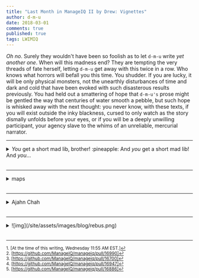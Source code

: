 ```yaml
---
title: "Last Month in ManageIQ II by Drew: Vignettes"
author: d-m-u
date: 2018-03-01
comments: true
published: true
tags: LWIMIQ
---
```


<i>Oh no</i>. Surely they wouldn't have been so foolish as to let <code>d-m-u</code> write <i>yet another one</i>. When will this madness end? They are tempting the very threads of fate herself, letting <code>d-m-u</code> get away with this twice in a row. Who knows what horrors will befall you this time. You shudder. If you are lucky, it will be only physical monsters, not the unearthly disturbances of time and dark and cold that have been evoked with such disasterous results previously. You had held out a smattering of hope that <code>d-m-u's</code> prose might be gentled the way that centuries of water smooth a pebble, but such hope is whisked away with the next thought: you never know, with these texts, if you will exist outside the inky blackness, cursed to only watch as the story dismally unfolds before your eyes, or if you will be a deeply unwilling participant, your agency slave to the whims of an unreliable, mercurial narrator.
</br>

<hr></hr>

<details>
<summary><i>You</i> get a short mad lib, brother! :pineapple: And <i>you</i> get a short mad lib! And <i>you</i>... </summary>
<br>
Hello and welcome! This is the second Last Month in ManageIQ. I am of course the illustrious <code>d-m-u</code> :sparkles: ready to take you on a [adjective] tour of some of the [adjective] [plural noun] we had to the ManageIQ [noun].
</br>
</br>

Last month we had a [adjective] 111 PRs<sup><a href="#fn1" id="ref1">1</a></sup> merged into master! Contributions from outside the [adjective] ManageIQ team are of course always [adverb] welcomed.
</details>
</br>

<hr></hr>

<details>
<summary>maps</summary>
<br>
You are the you of the present, reading in frustration, wanting nothing more than to tear your eyes off the page and get back to the important business of living. <i>She sure is taking her time moving off of this introduction thing or whatever it is</i>, you think. Maybe it is a trap introduction, maybe the introduction is a misrepresentation. Maybe it exists solely to protect copyright. You wonder if the text is to scale, you peer at it from a few different angles, suspicious. Is it a one-to-one transformation? But the text does not answer, no matter how desperately you plead for answers. The phonemes and vowels stay flat and silent and offer your suspicions no tread. You do not have even the safety of a world that lacks e's in this variant. The visual offers no clues, and you wonder how you would know if you were in fact inhabiting the real.
</br>
</br>
You remember the line. The last one you read, the one that reached out from the page and punched you in the face. Clearly writing that takes no hostages is a mark that your existence in that moment was in the real.
</details>
</br>

<hr></hr>

<details>
<summary>Ajahn Chah</summary>
<br>
“If it<sup><a href="#fn2" id="ref2">2</a></sup> doesn’t break today, it<sup><a href="#fn3" id="ref3">3</a></sup> will break tomorrow,” writes the Thai monk Ajahn Chah. “If it<sup><a href="#fn4" id="ref4">4</a></sup> doesn’t break tomorrow, it<sup><a href="#fn5" id="ref5">5</a></sup> will break the day after tomorrow.”
</details>
</br>

<hr></hr>

<details>
<summary> ![img](/site/assets/images/blog/rebus.png) </summary>
<br>
![other img](/site/assets/images/blog/rebus2.png)
</details>
</br>

<hr></hr>

<sup id="fn1">1. [At the time of this writing, Wednesday 11:55 AM EST.]<a href="#ref1" title="Jump back to footnote 1 in the text.">↩</a></sup></br>
<sup id="fn2">2. [https://github.com/ManageIQ/manageiq/pull/16990]<a href="#ref2" title="Jump back to footnote 2 in the text.">↩</a></sup></br>
<sup id="fn3">3. [https://github.com/ManageIQ/manageiq/pull/16700]<a href="#ref3" title="Jump back to footnote 3 in the text.">↩</a></sup></br>
<sup id="fn4">4. [https://github.com/ManageIQ/manageiq/pull/16947]<a href="#ref4" title="Jump back to footnote 4 in the text.">↩</a></sup></br>
<sup id="fn5">5. [https://github.com/ManageIQ/manageiq/pull/16886]<a href="#ref5" title="Jump back to footnote 5 in the text.">↩</a></sup></br>

</br>
</br>


[//]: # (https://github.com/ManageIQ/manageiq/pulls?utf8=%E2%9C%93&q=is%3Apr+is%3Amerged+base%3Amaster+merged%3A%222018-02-01+..+2018-02-28%22+sort%3Acreated-desc+)
[//]: # (Things that helped get this issue out, in no particular order:)
[//]: # ("I'm not trying to play the comparison game but could you maybe shut the f*** up for a second?" -RW)
[//]: # (Rocky Mountain Raptor Center baby snowy owl photo courtesy of PS)
[//]: # (bingewatching all of Altered Carbon and no one getting my references about things being in the real)
[//]: # (the start to retirement as a request working just fine)
[//]: # (big city time and Mark O'Connor)
[//]: # (http://karlwinegardner.blogspot.com/2011/02/how-to-create-footnotes-in-html.html)
[//]: # (https://gist.github.com/citrusui/07978f14b11adada364ff901e27c7f61)
[//]: # (bat photos)
[//]: # ("at some point this guy is going to call Drew 'brother'")
[//]: # (http://www.myrebus.com/)
[//]: # (http://benito-cereno.tumblr.com/post/171103878358/okay-so-latin-has-this-word-sic-or-if-we-want)